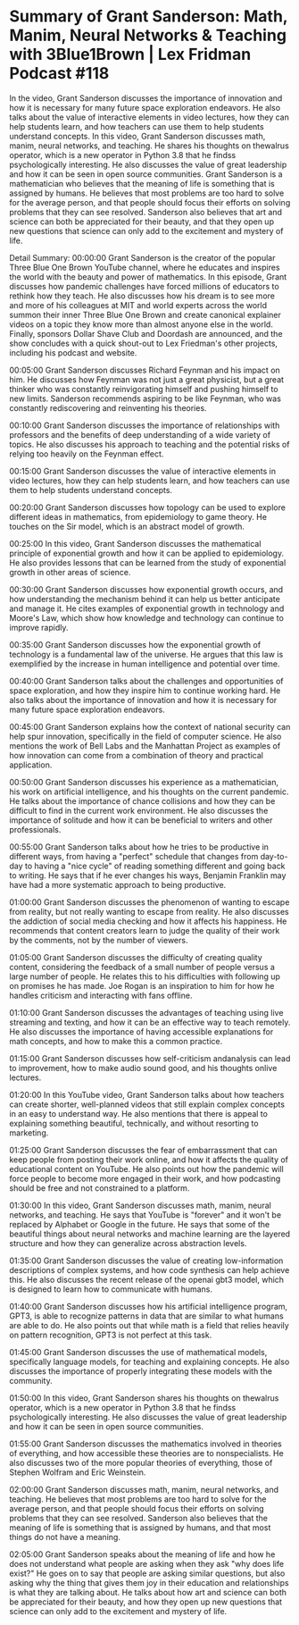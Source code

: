 # Summary of Grant Sanderson: Math, Manim, Neural Networks & Teaching with 3Blue1Brown | Lex Fridman Podcast #118

In the video, Grant Sanderson discusses the importance of innovation and how it is necessary for many future space exploration endeavors. He also talks about the value of interactive elements in video lectures, how they can help students learn, and how teachers can use them to help students understand concepts.
In this video, Grant Sanderson discusses math, manim, neural networks, and teaching. He shares his thoughts on thewalrus operator, which is a new operator in Python 3.8 that he findss psychologically interesting. He also discusses the value of great leadership and how it can be seen in open source communities.
Grant Sanderson is a mathematician who believes that the meaning of life is something that is assigned by humans. He believes that most problems are too hard to solve for the average person, and that people should focus their efforts on solving problems that they can see resolved. Sanderson also believes that art and science can both be appreciated for their beauty, and that they open up new questions that science can only add to the excitement and mystery of life.

Detail Summary: 
00:00:00
Grant Sanderson is the creator of the popular Three Blue One Brown YouTube channel, where he educates and inspires the world with the beauty and power of mathematics. In this episode, Grant discusses how pandemic challenges have forced millions of educators to rethink how they teach. He also discusses how his dream is to see more and more of his colleagues at MIT and world experts across the world summon their inner Three Blue One Brown and create canonical explainer videos on a topic they know more than almost anyone else in the world. Finally, sponsors Dollar Shave Club and Doordash are announced, and the show concludes with a quick shout-out to Lex Friedman's other projects, including his podcast and website.

00:05:00
Grant Sanderson discusses Richard Feynman and his impact on him. He discusses how Feynman was not just a great physicist, but a great thinker who was constantly reinvigorating himself and pushing himself to new limits. Sanderson recommends aspiring to be like Feynman, who was constantly rediscovering and reinventing his theories.

00:10:00
Grant Sanderson discusses the importance of relationships with professors and the benefits of deep understanding of a wide variety of topics. He also discusses his approach to teaching and the potential risks of relying too heavily on the Feynman effect.

00:15:00
Grant Sanderson discusses the value of interactive elements in video lectures, how they can help students learn, and how teachers can use them to help students understand concepts.

00:20:00
Grant Sanderson discusses how topology can be used to explore different ideas in mathematics, from epidemiology to game theory. He touches on the Sir model, which is an abstract model of growth.

00:25:00
In this video, Grant Sanderson discusses the mathematical principle of exponential growth and how it can be applied to epidemiology. He also provides lessons that can be learned from the study of exponential growth in other areas of science.

00:30:00
Grant Sanderson discusses how exponential growth occurs, and how understanding the mechanism behind it can help us better anticipate and manage it. He cites examples of exponential growth in technology and Moore's Law, which show how knowledge and technology can continue to improve rapidly.

00:35:00
Grant Sanderson discusses how the exponential growth of technology is a fundamental law of the universe. He argues that this law is exemplified by the increase in human intelligence and potential over time.

00:40:00
Grant Sanderson talks about the challenges and opportunities of space exploration, and how they inspire him to continue working hard. He also talks about the importance of innovation and how it is necessary for many future space exploration endeavors.

00:45:00
Grant Sanderson explains how the context of national security can help spur innovation, specifically in the field of computer science. He also mentions the work of Bell Labs and the Manhattan Project as examples of how innovation can come from a combination of theory and practical application.

00:50:00
Grant Sanderson discusses his experience as a mathematician, his work on artificial intelligence, and his thoughts on the current pandemic. He talks about the importance of chance collisions and how they can be difficult to find in the current work environment. He also discusses the importance of solitude and how it can be beneficial to writers and other professionals.

00:55:00
Grant Sanderson talks about how he tries to be productive in different ways, from having a "perfect" schedule that changes from day-to-day to having a "nice cycle" of reading something different and going back to writing. He says that if he ever changes his ways, Benjamin Franklin may have had a more systematic approach to being productive.

01:00:00
Grant Sanderson discusses the phenomenon of wanting to escape from reality, but not really wanting to escape from reality. He also discusses the addiction of social media checking and how it affects his happiness. He recommends that content creators learn to judge the quality of their work by the comments, not by the number of viewers.

01:05:00
Grant Sanderson discusses the difficulty of creating quality content, considering the feedback of a small number of people versus a large number of people. He relates this to his difficulties with following up on promises he has made. Joe Rogan is an inspiration to him for how he handles criticism and interacting with fans offline.

01:10:00
Grant Sanderson discusses the advantages of teaching using live streaming and texting, and how it can be an effective way to teach remotely. He also discusses the importance of having accessible explanations for math concepts, and how to make this a common practice.

01:15:00
Grant Sanderson discusses how self-criticism andanalysis can lead to improvement, how to make audio sound good, and his thoughts onlive lectures.

01:20:00
In this YouTube video, Grant Sanderson talks about how teachers can create shorter, well-planned videos that still explain complex concepts in an easy to understand way. He also mentions that there is appeal to explaining something beautiful, technically, and without resorting to marketing.

01:25:00
Grant Sanderson discusses the fear of embarrassment that can keep people from posting their work online, and how it affects the quality of educational content on YouTube. He also points out how the pandemic will force people to become more engaged in their work, and how podcasting should be free and not constrained to a platform.

01:30:00
In this video, Grant Sanderson discusses math, manim, neural networks, and teaching. He says that YouTube is "forever" and it won't be replaced by Alphabet or Google in the future. He says that some of the beautiful things about neural networks and machine learning are the layered structure and how they can generalize across abstraction levels.

01:35:00
Grant Sanderson discusses the value of creating low-information descriptions of complex systems, and how code synthesis can help achieve this. He also discusses the recent release of the openai gbt3 model, which is designed to learn how to communicate with humans.

01:40:00
Grant Sanderson discusses how his artificial intelligence program, GPT3, is able to recognize patterns in data that are similar to what humans are able to do. He also points out that while math is a field that relies heavily on pattern recognition, GPT3 is not perfect at this task.

01:45:00
Grant Sanderson discusses the use of mathematical models, specifically language models, for teaching and explaining concepts. He also discusses the importance of properly integrating these models with the community.

01:50:00
In this video, Grant Sanderson shares his thoughts on thewalrus operator, which is a new operator in Python 3.8 that he findss psychologically interesting. He also discusses the value of great leadership and how it can be seen in open source communities.

01:55:00
Grant Sanderson discusses the mathematics involved in theories of everything, and how accessible these theories are to nonspecialists. He also discusses two of the more popular theories of everything, those of Stephen Wolfram and Eric Weinstein.

02:00:00
Grant Sanderson discusses math, manim, neural networks, and teaching. He believes that most problems are too hard to solve for the average person, and that people should focus their efforts on solving problems that they can see resolved. Sanderson also believes that the meaning of life is something that is assigned by humans, and that most things do not have a meaning.

02:05:00
Grant Sanderson speaks about the meaning of life and how he does not understand what people are asking when they ask "why does life exist?" He goes on to say that people are asking similar questions, but also asking why the thing that gives them joy in their education and relationships is what they are talking about. He talks about how art and science can both be appreciated for their beauty, and how they open up new questions that science can only add to the excitement and mystery of life.

